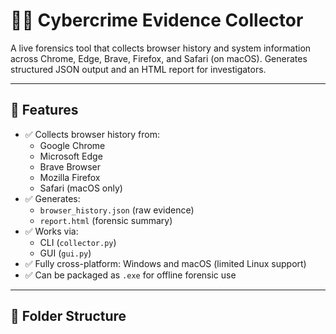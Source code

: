 # 🕵️‍♂️ Cybercrime Evidence Collector

A live forensics tool that collects browser history and system information across Chrome, Edge, Brave, Firefox, and Safari (on macOS). Generates structured JSON output and an HTML report for investigators.

---

## 🚀 Features

- ✅ Collects browser history from:
  - Google Chrome
  - Microsoft Edge
  - Brave Browser
  - Mozilla Firefox
  - Safari (macOS only)
- ✅ Generates:
  - `browser_history.json` (raw evidence)
  - `report.html` (forensic summary)
- ✅ Works via:
  - CLI (`collector.py`)
  - GUI (`gui.py`)
- ✅ Fully cross-platform: Windows and macOS (limited Linux support)
- ✅ Can be packaged as `.exe` for offline forensic use

---

## 📁 Folder Structure

